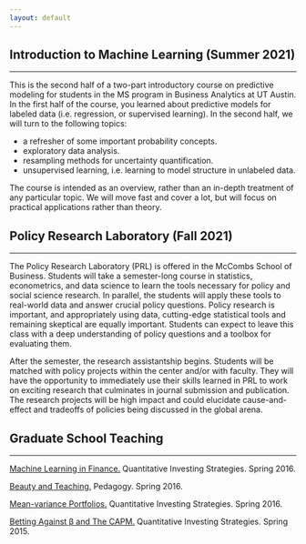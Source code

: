 ```yaml
---
layout: default
---
```


## Introduction to Machine Learning (Summer 2021)
<hr>

This is the second half of a two-part introductory course on predictive modeling for students in the MS program in Business Analytics at UT Austin. In the first half of the course, you learned about predictive models for labeled data (i.e. regression, or supervised learning). In the second half, we will turn to the following topics:

- a refresher of some important probability concepts.
- exploratory data analysis.
- resampling methods for uncertainty quantification.
- unsupervised learning, i.e. learning to model structure in unlabeled data.

The course is intended as an overview, rather than an in-depth treatment of any particular topic. We will move fast and cover a lot, but will focus on practical applications rather than theory.


## Policy Research Laboratory (Fall 2021)
<hr>

The Policy Research Laboratory (PRL) is offered in the McCombs School of Business.  Students will take a semester-long course in statistics, econometrics, and data science to learn the tools necessary for policy and social science research. In parallel, the students will apply these tools to real-world data and answer crucial policy questions. Policy research is important, and appropriately using data, cutting-edge statistical tools and remaining skeptical are equally important. Students can expect to leave this class with a deep understanding of policy questions and a toolbox for evaluating them.

After the semester, the research assistantship begins. Students will be matched with policy projects within the center and/or with faculty. They will have the opportunity to immediately use their skills learned in PRL to work on exciting research that culminates in journal submission and publication. The research projects will be high impact and could elucidate cause-and-effect and tradeoffs of policies being discussed in the global arena.

## Graduate School Teaching
<hr>

[Machine Learning in Finance.](MLLecture.pdf) Quantitative Investing Strategies. Spring 2016.

[Beauty and Teaching.](BeautyandTeaching.pdf) Pedagogy. Spring 2016.

[Mean-variance Portfolios.](DavidZackQuantPortfolio.pdf) Quantitative Investing Strategies. Spring 2016.

[Betting Against β and The CAPM.](InvestmentStrategiesBABlecture.pdf) Quantitative Investing Strategies. Spring 2015.
